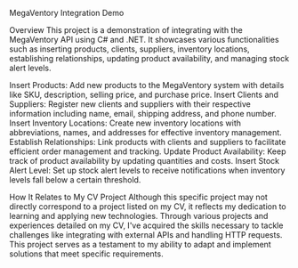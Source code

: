 MegaVentory Integration Demo

Overview
This project is a demonstration of integrating with the MegaVentory API using C# and .NET. 
It showcases various functionalities such as inserting products, clients, suppliers, inventory locations, establishing relationships, updating product availability, and managing stock alert levels.

Insert Products: Add new products to the MegaVentory system with details like SKU, description, selling price, and purchase price.
Insert Clients and Suppliers: Register new clients and suppliers with their respective information including name, email, shipping address, and phone number.
Insert Inventory Locations: Create new inventory locations with abbreviations, names, and addresses for effective inventory management.
Establish Relationships: Link products with clients and suppliers to facilitate efficient order management and tracking.
Update Product Availability: Keep track of product availability by updating quantities and costs.
Insert Stock Alert Level: Set up stock alert levels to receive notifications when inventory levels fall below a certain threshold.

How It Relates to My CV Project
Although this specific project may not directly correspond to a project listed on my CV, it reflects my dedication to learning and applying new technologies. 
Through various projects and experiences detailed on my CV, I've acquired the skills necessary to tackle challenges like integrating with external APIs and handling HTTP requests. 
This project serves as a testament to my ability to adapt and implement solutions that meet specific requirements.


